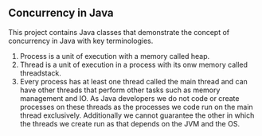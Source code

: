 ## Concurrency in Java

This project contains Java classes that demonstrate the concept
of concurrency in Java with key terminologies.

1. Process is a unit of execution with a memory called heap.
2. Thread is a unit of execution in a process with its onw memory
called threadstack. 
3. Every process has at least one thread called the main thread and 
can have other threads that perform other tasks such as memory management
and IO. As Java developers we do not code or create processes on these threads
as the processes we code run on the main thread exclusively. Additionally
we cannot guarantee the other in which the threads we create run as that depends
on the JVM and the OS.